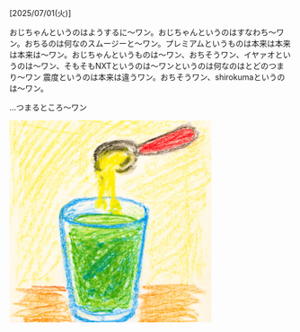 [2025/07/01(火)]

おじちゃんというのはようするに〜ワン。おじちゃんというのはすなわち～ワン。おちるのは何なのスムージーと～ワン。プレミアムというものは本来は本来は本来は〜ワン。おじちゃんというものは〜ワン、おちそうワン、イヤァオというのは〜ワン、そもそもNXTというのは～ワンというのは何なのはとどのつまり〜ワン 震度というのは本来は違うワン。おちそうワン、shirokumaというのは〜ワン。

...つまるところ〜ワン

<img width="360px" src="image.png">